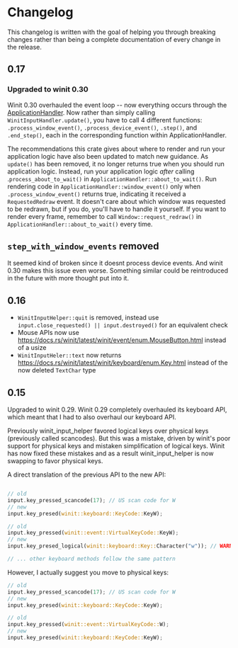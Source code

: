 # Changelog

This changelog is written with the goal of helping you through breaking changes rather than being a complete documentation of every change in the release.

## 0.17

### Upgraded to winit 0.30

Winit 0.30 overhauled the event loop -- now everything occurs through the [ApplicationHandler](https://docs.rs/winit/latest/winit/application/trait.ApplicationHandler.html).
Now rather than simply calling `WinitInputHandler.update()`, you have to call 4 different functions: `.process_window_event()`, `.process_device_event()`, `.step()`, and `.end_step()`, each in the corresponding function within ApplicationHandler.

The recommendations this crate gives about where to render and run your application logic have also been updated to match new guidance.
As `update()` has been removed, it no longer returns true when you should run application logic. Instead, run your application logic _after_ calling .`process_about_to_wait()` in `ApplicationHandler::about_to_wait()`.
Run rendering code in `ApplicationHandler::window_event()` only when `.process_window_event()` returns true, indicating it received a `RequestedRedraw` event. It doesn't care about which window was requested to be redrawn, but if you do, you'll have to handle it yourself. If you want to render every frame, remember to call `Window::request_redraw()` in `ApplicationHandler::about_to_wait()` every time.

## `step_with_window_events` removed

It seemed kind of broken since it doesnt process device events.
And winit 0.30 makes this issue even worse.
Something similar could be reintroduced in the future with more thought put into it.

## 0.16

* `WinitInputHelper::quit` is removed, instead use `input.close_requested() || input.destroyed()` for an equivalent check
* Mouse APIs now use <https://docs.rs/winit/latest/winit/event/enum.MouseButton.html> instead of a usize
* `WinitInputHeler::text` now returns <https://docs.rs/winit/latest/winit/keyboard/enum.Key.html> instead of the now deleted `TextChar` type

## 0.15

Upgraded to winit 0.29.
Winit 0.29 completely overhauled its keyboard API, which meant that I had to also overhaul our keyboard API.

Previously winit_input_helper favored logical keys over physical keys (previously called scancodes).
But this was a mistake, driven by winit's poor support for physical keys and mistaken simplification of logical keys.
Winit has now fixed these mistakes and as a result winit_input_helper is now swapping to favor physical keys.

A direct translation of the previous API to the new API:

```rust

// old
input.key_pressed_scancode(17); // US scan code for W
// new
input.key_presed(winit::keyboard::KeyCode::KeyW);

// old
input.key_pressed(winit::event::VirtualKeyCode::KeyW);
// new
input.key_presed_logical(winit::keyboard::Key::Character("w")); // WARNING: this likely wont actually do what you want, this will never return true while shift is held since that is considered as `W` instead of `w`

// ... other keyboard methods follow the same pattern
```

However, I actually suggest you move to physical keys:

```rust
// old
input.key_pressed_scancode(17); // US scan code for W
// new
input.key_presed(winit::keyboard::KeyCode::KeyW);

// old
input.key_pressed(winit::event::VirtualKeyCode::W);
// new
input.key_presed(winit::keyboard::KeyCode::KeyW);
```

